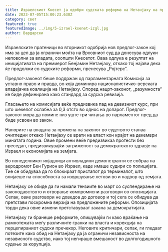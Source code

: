 ```yaml
---
title: Израелскиот Кнесет ја одобри судската реформа на Нетанјаху на прво читање
date: 2023-07-05T15:00:23.638Z
category: свет
featured: true
featuredImage: ../img/5-izrael-ksenet-izgl.jpg
author: Вардарски
---
```

Израелските пратеници во вторникот одобрија нов предлог-закон кој има за цел да ја ограничи моќта на Врховниот суд да донесува одлуки неповолни за владата, соопшти Кнесетот. Оваа одлука е резултат на иницијативата на премиерот Бенјамин Нетанјаху, откако тој најави дека ќе продолжи со судските реформи, пренесува „Ројтерс“.

Предлог-законот беше поддржан од парламентарната Комисија за уставно право и правда, во која доминира националистичко-верската владејачка коалиција на Нетанјаху. Според нацрт-законот, „разумноста“ ќе биде дефинирана како стандард за судска ревизија.

Гласањето на комисијата веќе предизвика пад на девизниот курс, при што шекелот ослабна за 0,3 отсто во однос на доларот. Предлог-законот мора да помине низ уште три читања во парламентот пред да биде усвоен во закон.

Напорите на владата за промена на законот во судството станаа очигледни откако Нетанјаху се врати на власт кон крајот на декември минатата година. Овие промени веќе предизвикаа протести без преседан, предизвикувајќи загриженост за демократското здравје на Израел и економијата на земјата.

Во понеделникот илјадници антивладини демонстранти се собраа на аеродромот Бен Гурион во Израел, каде имаше судири со полицијата. Тие се обидуваа да го блокираат пристапот до терминалот, што влијаеше на способноста за извршување летови во и надвор од земјата.

Нетанјаху се обиде да ги намали тензиите во март со суспендирање на законодавството и отворање компромисни разговори со опозицијата. Сепак, овие разговори не доведоа до договор и тој сега се обидува да претстави поскромна верзија на предложените реформи. Опозицијата тврди дека овие измени претставуваат закана за демократијата.

Нетанјаху ги бранеше реформите, опишувајќи ги како враќање на рамнотежата меѓу различните гранки на власта и корекција на перцепираниот судски пречекор. Неговите критичари, сепак, ги гледаат потезите како обид на Нетанјаху да ја ограничи независноста на независното судство, иако тој негираше вмешаност во долгогодишното судење за корупција.